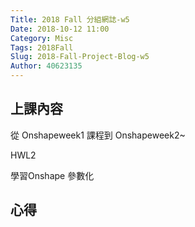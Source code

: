 ```yaml
---
Title: 2018 Fall 分組網誌-w5
Date: 2018-10-12 11:00
Category: Misc
Tags: 2018Fall
Slug: 2018-Fall-Project-Blog-w5
Author: 40623135
---
```




<!-- PELICAN_END_SUMMARY -->
上課內容
----
從 Onshapeweek1 課程到 Onshapeweek2~

HWL2

學習Onshape 參數化


心得
----